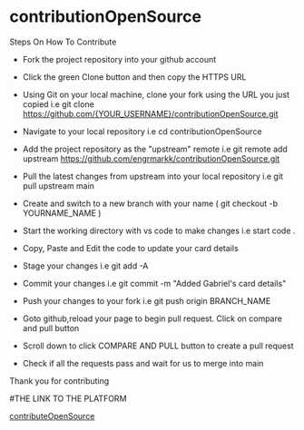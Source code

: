 # contributionOpenSource

Steps On How To Contribute
* Fork the project repository into your github account

* Click the green Clone button and then copy the HTTPS URL

* Using Git on your local machine, clone your fork using the URL you just copied i.e git clone https://github.com/{YOUR_USERNAME}/contributionOpenSource.git

* Navigate to your local repository i.e cd contributionOpenSource

* Add the project repository as the "upstream" remote i.e git remote add upstream https://github.com/engrmarkk/contributionOpenSource.git

* Pull the latest changes from upstream into your local repository i.e git pull upstream main

* Create and switch to a new branch with your name ( git checkout -b YOURNAME_NAME )

* Start the working directory with vs code to make changes i.e start code .

* Copy, Paste and Edit the code to update your card details

* Stage your changes i.e git add -A

* Commit your changes i.e git commit -m "Added Gabriel's card details"

* Push your changes to your fork i.e git push origin BRANCH_NAME

* Goto github,reload your page to begin pull request. Click on compare and pull button

* Scroll down to click COMPARE AND PULL button to create a pull request

* Check if all the requests pass and wait for us to merge into main

Thank you for contributing



#THE LINK TO THE PLATFORM

[contributeOpenSource](https://contribute-open-source.netlify.app/)